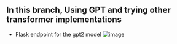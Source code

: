 ## In this branch, Using GPT and trying other transformer implementations

- Flask endpoint for the gpt2 model
 ![image](https://user-images.githubusercontent.com/19270934/149294621-2e151ca0-360a-4ac9-a6fd-9a03abc69279.png)
